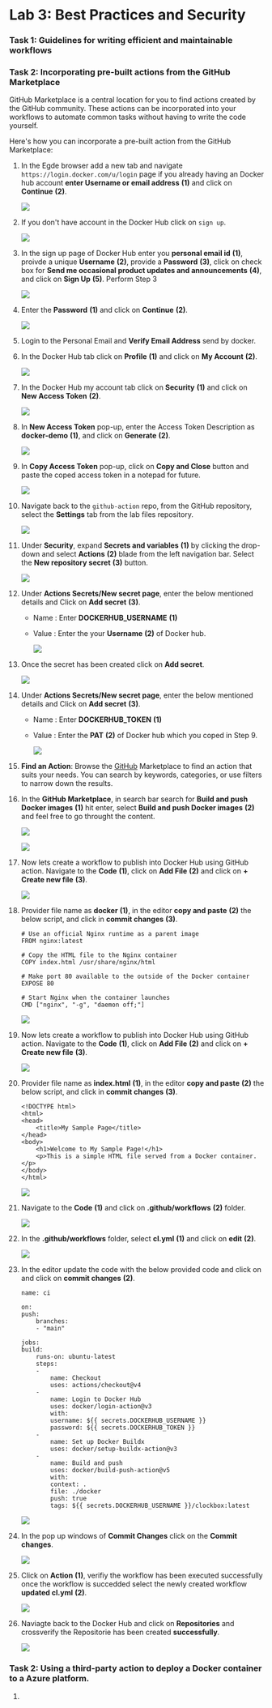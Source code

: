 # Lab 3: Best Practices and Security 

### Task 1: Guidelines for writing efficient and maintainable workflows

### Task 2: Incorporating pre-built actions from the GitHub Marketplace

GitHub Marketplace is a central location for you to find actions created by the GitHub community. These actions can be incorporated into your workflows to automate common tasks without having to write the code yourself.

Here's how you can incorporate a pre-built action from the GitHub Marketplace:

1. In the Egde browser add a new tab and navigate `https://login.docker.com/u/login` page if you already having an Docker hub account **enter Username or email address** **(1)** and click on **Continue** **(2)**.

    ![](../media/ex2-task2-step3.png)

2. If you don't have account in the Docker Hub click on `sign up`.

    ![](../media/ex2-task2-step3a.png)

3. In the sign up page of Docker Hub enter you **personal email id** **(1)**, proivde a unique **Username** **(2)**, provide a **Password** **(3)**, click on check box for **Send me occasional product updates and announcements** **(4)**, and click on **Sign Up** **(5)**. Perform Step 3

    ![](../media/ex2-task2-step5.png)

4. Enter the **Password** **(1)** and click on **Continue** **(2)**.

    ![](../media/ex2-task2-step6.png)

5. Login to the Personal Email and **Verify Email Address** send by docker.

6. In the Docker Hub tab click on **Profile** **(1)** and click on **My Account** **(2)**.

   ![](../media/ex2-task2-step8.png)

7. In the Docker Hub my account tab click on **Security** **(1)** and click on **New Access Token** **(2)**.

   ![](../media/ex2-task2-step9.png)

8. In **New Access Token** pop-up, enter the Access Token Description as **docker-demo** **(1)**, and click on **Generate** **(2)**.

    ![](../media/ex2-task2-step10.png)

9. In **Copy Access Token** pop-up, click on **Copy and Close** button and paste the coped access token in a notepad for future.

    ![](../media/ex2-task2-step11.png)

10. Navigate back to the `github-action` repo, from the GitHub repository,  select the **Settings** tab from the lab files repository.

    ![](../media/github-action.png)

11. Under **Security**, expand **Secrets and variables** **(1)** by clicking the drop-down and select **Actions** **(2)** blade from the left navigation bar. Select the **New repository secret** **(3)** button.

    ![](../media/add-sec1.png)

12. Under **Actions Secrets/New secret page**, enter the below mentioned details and Click on **Add secret** **(3)**.

    - Name : Enter **DOCKERHUB_USERNAME** **(1)**
    - Value : Enter the your **Username** **(2)** of Docker hub.

        ![](../media/ex2-task2-step12.png)

13. Once the secret has been created click on **Add secret**.

    ![](../media/ex2-task2-step13.png)

14. Under **Actions Secrets/New secret page**, enter the below mentioned details and Click on **Add secret** **(3)**.

    - Name : Enter **DOCKERHUB_TOKEN** **(1)**
    - Value : Enter the **PAT** **(2)** of Docker hub which you coped in Step 9.

        ![](../media/ex2-task2-step14.png)

15. **Find an Action**: Browse the [GitHub](https://github.com/marketplace?type=actions) Marketplace to find an action that suits your needs. You can search by keywords, categories, or use filters to narrow down the results.

16. In the **GitHub Marketplace**, in search bar search for **Build and push Docker images** **(1)** hit enter, select **Build and push Docker images** **(2)** and feel free to go throught the content.

    ![](../media/ex2-task2-step16.png)

    ![](../media/ex2-task2-step16a.png)

17. Now lets create a workflow to publish into Docker Hub using GitHub action. Navigate to the **Code** **(1)**, click on **Add File** **(2)** and click on **+ Create new file** **(3)**.
    
    ![](../media/ex2-task2-step18.png)

18. Provider file name as **docker** **(1)**, in the editor **copy and paste** **(2)** the below script, and click in **commit changes** **(3)**.

    ```
    # Use an official Nginx runtime as a parent image
    FROM nginx:latest

    # Copy the HTML file to the Nginx container
    COPY index.html /usr/share/nginx/html

    # Make port 80 available to the outside of the Docker container
    EXPOSE 80

    # Start Nginx when the container launches
    CMD ["nginx", "-g", "daemon off;"]
    ```

    ![](../media/ex2-task2-step18a.png)

19. Now lets create a workflow to publish into Docker Hub using GitHub action. Navigate to the **Code** **(1)**, click on **Add File** **(2)** and click on **+ Create new file** **(3)**.
    
    ![](../media/ex2-task2-step18.png)

20. Provider file name as **index.html** **(1)**, in the editor **copy and paste** **(2)** the below script, and click in **commit changes** **(3)**.

    ```
    <!DOCTYPE html>
    <html>
    <head>
        <title>My Sample Page</title>
    </head>
    <body>
        <h1>Welcome to My Sample Page!</h1>
        <p>This is a simple HTML file served from a Docker container.</p>
    </body>
    </html>
    ```

    ![](../media/ex2-task2-step20.png)

20. Navigate to the **Code** **(1)** and click on **.github/workflows** **(2)** folder.

    ![](../media/editfolder.png)

21. In the **.github/workflows** folder, select **cl.yml** **(1)** and click on **edit** **(2)**.

    ![](../media/editfolder1.png)

22. In the editor update the code with the below provided code and click on and click on **commit changes** **(2)**.

    ```
    name: ci

    on:
    push:
        branches:
        - "main"

    jobs:
    build:
        runs-on: ubuntu-latest
        steps:
        -
            name: Checkout
            uses: actions/checkout@v4
        -
            name: Login to Docker Hub
            uses: docker/login-action@v3
            with:
            username: ${{ secrets.DOCKERHUB_USERNAME }}
            password: ${{ secrets.DOCKERHUB_TOKEN }}
        -
            name: Set up Docker Buildx
            uses: docker/setup-buildx-action@v3
        -
            name: Build and push
            uses: docker/build-push-action@v5
            with:
            context: .
            file: ./docker
            push: true
            tags: ${{ secrets.DOCKERHUB_USERNAME }}/clockbox:latest
    ```

    ![](../media/ex2-task2-step17.png)

23. In the pop up windows of **Commit Changes** click on the **Commit changes**.

    ![](../media/commit-changes.png)

24. Click on **Action** **(1)**, verifiy the workflow has been executed successfully once the workflow is succedded select the newly created workflow **updated cl.yml** **(2)**.

    ![](../media/ex1-task4-step6.png)

25. Naviagte back to the Docker Hub and click on **Repositories** and crossverify the Repositorie has been created **successfully**.

    ![](../media/ex2-task2-step25.png)

### Task 2: Using a third-party action to deploy a Docker container to a Azure platform.

1. 